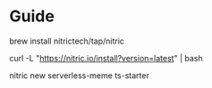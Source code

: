 # Guide

brew install nitrictech/tap/nitric

curl -L "https://nitric.io/install?version=latest" | bash

nitric new serverless-meme ts-starter